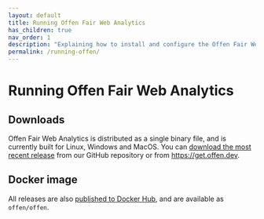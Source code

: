 ```yaml
---
layout: default
title: Running Offen Fair Web Analytics
has_children: true
nav_order: 1
description: "Explaining how to install and configure the Offen Fair Web Analytics software."
permalink: /running-offen/
---
```


<!--
Copyright 2020 - Offen Authors <hioffen@posteo.de>
SPDX-License-Identifier: Apache-2.0
-->

# Running Offen Fair Web Analytics

## Downloads

Offen Fair Web Analytics is distributed as a single binary file, and is currently built for Linux, Windows and MacOS. You can [download the most recent release][repo-releases] from our GitHub repository or from <https://get.offen.dev>.

[repo-releases]: https://github.com/offen/offen/releases

## Docker image

All releases are also [published to Docker Hub][docker-hub], and are available as `offen/offen`.

[docker-hub]: https://hub.docker.com/r/offen/offen
